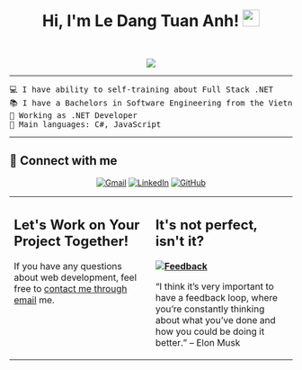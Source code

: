 <h1 align="center">
Hi, I'm Le Dang Tuan Anh!
	<a href="https://github.com/Leosaas" target="_self">
		<img src="https://media.giphy.com/media/hvRJCLFzcasrR4ia7z/giphy.gif" width="30">
	</a>
</h1>

<br/>
<p align="center">
	<a href="https://github.com/Leosaas">
		<img src="https://readme-typing-svg.herokuapp.com?lines=Full+Stack+Web+.NET+Developer;Always%20learning%20new%20things&center=true&width=380&height=45">
	</a>
</p>

<hr>

<pre>
💻 I have ability to self-training about Full Stack .NET 
📚 I have a Bachelors in Software Engineering from the Vietnam National University HCMC An Giang University in VIET NAM
🔭 Working as .NET Developer
🌟 Main languages: C#, JavaScript
</pre>
<hr>

## 🤝 Connect with me
<p align="center">
	<a href="mailto:anhldt2002@gmail.com"><img img src="https://img.shields.io/badge/gmail-%23EA4335.svg?style=plastic&logo=gmail&logoColor=white" alt="Gmail"/></a>
	<a href="https://www.linkedin.com/in/le-dang-tuan-anh-0a5249299/"><img src="https://img.shields.io/badge/linkedin-%230A66C2.svg?style=plastic&logo=linkedin&logoColor=white" alt="LinkedIn"/></a>
	<a href="https://github.com/Leosaas"><img src="https://img.shields.io/badge/github-%23181717.svg?style=plastic&logo=github&logoColor=white" alt="GitHub"/></a>
</p>






<table style="border: none">
  <tr>
  <td width="50%" valign="top">

## Let's Work on Your Project Together!

If you have any questions about web development, feel free to <a href="mailto:anhldt2002@gmail.com">contact me through email</a> me.
  </td>
  <td width="50%" valign="top">

## It's not perfect, isn't it?

**<a href="https://github.com/Leosaas"><img alt="Feedback" src="https://img.shields.io/badge/Ask%20me-anything-1abc9c.svg"></a>**

“I think it’s very important to have a feedback loop, where you’re constantly thinking about what you’ve done and how you could be doing it better.”
– Elon Musk

  </td>
  </tr>
</table>

